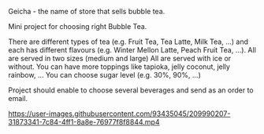 Geicha - the name of store that sells bubble tea.

Mini project for choosing right Bubble Tea.

There are different types of tea (e.g. Fruit Tea, Tea Latte, Milk Tea, ...) and each has different flavours (e.g. Winter Mellon Latte, Peach Fruit Tea, ...). All are served in two sizes (medium and large) All are served with ice or without. You can have more toppings like tapioka, jelly coconut, jelly rainbow, ... You can choose sugar level (e.g. 30%, 90%, ...)

Project should enable to choose several beverages and send as an order to email.



https://user-images.githubusercontent.com/93435045/209990207-31873341-7c84-4ff1-8a8e-76977f8f8844.mp4

